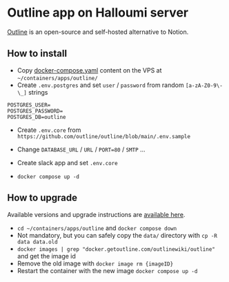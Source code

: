 # Outline app on Halloumi server

[Outline](https://www.getoutline.com/) is an open-source and self-hosted alternative to Notion.

## How to install

- Copy [docker-compose.yaml](./docker-compose.yaml) content on the VPS at `~/containers/apps/outline/` 
- Create `.env.postgres` and set `user` / `password` from random `[a-zA-Z0-9\-\_]` strings
```dotenv
POSTGRES_USER=
POSTGRES_PASSWORD=
POSTGRES_DB=outline
```
- Create `.env.core` from `https://github.com/outline/outline/blob/main/.env.sample`
- Change `DATABASE_URL` / `URL` / `PORT=80` / `SMTP` ...
- Create slack app and set `.env.core`

- `docker compose up -d`

## How to upgrade

Available versions and upgrade instructions are [available here](https://docs.getoutline.com/s/hosting/doc/docker-7pfeLP5a8t). 

- `cd ~/containers/apps/outline` and `docker compose down`
- Not mandatory, but you can safely copy the `data/` directory with `cp -R data data.old`
- `docker images | grep "docker.getoutline.com/outlinewiki/outline"` and get the image id
- Remove the old image with `docker image rm {imageID}`
- Restart the container with the new image `docker compose up -d`